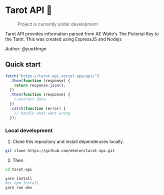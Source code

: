 # Tarot API 🔮

> Project is currently under development

Tarot API provides information parsed from AE Waite's The Pictorial Key to the Tarot. This was created using ExpressJS and Nodejs

*Author: @yunkhngn*

## Quick start

```javascript
fetch("https://tarot-api.vercel.app/api/")
  .then(function (response) {
    return response.json();
  })
  .then(function (response) {
    //extract data
  })
  .catch(function (error) {
    // handle what went wrong
  });
```

### Local development

1. Clone this repository and install dependencies locally.

```sh
git clone https://github.com/ekelen/tarot-api.git
```

2. Then
```sh
cd tarot-api

yarn install
#or npm install
yarn run dev
```